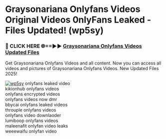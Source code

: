 # Graysonariana Onlyfans Videos Original Videos 0nlyFans Leaked - Files Updated! (wp5sy)

<h3>🔴 CLICK HERE 🌐==►► <a href="https://tinyurl.com/2jnfzry5" rel="nofollow">Graysonariana Onlyfans Videos Updated Files</a></h3>

Get Graysonariana Onlyfans Videos and all content. Now you can access all videos and pictures of Graysonariana Onlyfans Videos. New Updated Files 2025!

[![wp5sy](https://i.imgur.com/GyGTBgg.gif)](https://tinyurl.com/2jnfzry5)
onlyfans leaked video<br>
kikionhub onlyfans videos<br>
onlyfans encrypted videos<br>
onlyfans videos now dmr<br>
bbycai onlyfans leaked videos<br>
throuple onlyfans videos<br>
onlyfans video downlaoder<br>
lumiboop onlyfans videos<br>
maleenafit onlyfan video leaks<br>
weeewaifu onlyfan video